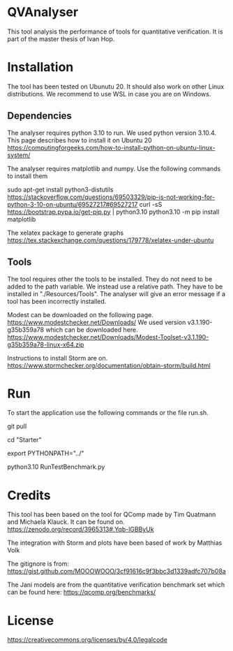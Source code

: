 # QVAnalyser
This tool analysis the performance of tools for quantitative verification. It is part of the master thesis of Ivan Hop.

# Installation
The tool has been tested on Ubunutu 20. It should also work on other Linux distributions. We recommend to use WSL in case you are on Windows.

## Dependencies
The analyser requires python 3.10 to run. We used python version 3.10.4. This page describes how to install it on Ubuntu 20 https://computingforgeeks.com/how-to-install-python-on-ubuntu-linux-system/

The analyser requires matplotlib and numpy. Use the following commands to install them

sudo apt-get install python3-distutils
https://stackoverflow.com/questions/69503329/pip-is-not-working-for-python-3-10-on-ubuntu/69527217#69527217
curl -sS https://bootstrap.pypa.io/get-pip.py | python3.10
python3.10 -m pip install matplotlib

The xelatex package to generate graphs
https://tex.stackexchange.com/questions/179778/xelatex-under-ubuntu

## Tools
The tool requires other the tools to be installed. They do not need to be added to the path variable. We instead use a relative path. They have to be installed in "./Resources/Tools". The analyser will give an error message if a tool has been incorrectly installed.

Modest can be downloaded on the following page.
https://www.modestchecker.net/Downloads/
We used version v3.1.190-g35b359a78 which can be downloaded here.
https://www.modestchecker.net/Downloads/Modest-Toolset-v3.1.190-g35b359a78-linux-x64.zip

Instructions to install Storm are on.
https://www.stormchecker.org/documentation/obtain-storm/build.html

# Run

To start the application use the following commands or the file run.sh.

git pull

cd "Starter"

export PYTHONPATH="../"

python3.10 RunTestBenchmark.py

# Credits

This tool has been based on the tool for QComp made by Tim Quatmann and Michaela Klauck. It can be found on.
https://zenodo.org/record/3965313#.Yqb-lGBByUk

The integration with Storm and plots have been based of work by Matthias Volk

The gitignore is from:
https://gist.github.com/MOOOWOOO/3cf91616c9f3bbc3d1339adfc707b08a

The Jani models are from the quantitative verification benchmark set which can be found here:
https://qcomp.org/benchmarks/

# License

https://creativecommons.org/licenses/by/4.0/legalcode